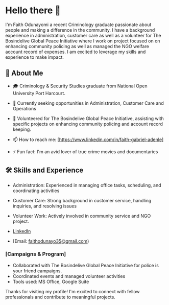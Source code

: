 # Hello there 👋

I'm Faith Odunayomi a recent Criminology graduate passionate about people and making a difference in the community. I have a background experience in administration, customer care as well as a volunteer for The Bosindelive Global Peace Initiative where I work on project focused on on enhancing community policing as well as managed the NGO welfare account record of expenses. I am excited to leverage my skills and experience to make impact. 

## 🚀 About Me

- 🎓 Criminology & Security Studies graduate from National Open University Port Harcourt.

- 🔭 Currently seeking opportunities in Administration, Customer Care and Operations
  
- 🤝 Volunteered for The Bosindelive Global Peace Initiative, assisting with specific projects on enhancing community policing and account record keeping.
  
- 📫 How to reach me: [https://www.linkedin.com/in/faith-gabriel-adenle]

- ⚡ Fun fact: I'm an avid lover of true crime movies and documentaries

## 🛠️ Skills and Experience

- Administration: Experienced in managing office tasks, scheduling, and coordinating activities
- Customer Care: Strong background in customer service, handling inquiries, and resolving issues
  
- Volunteer Work: Actively involved in community service and NGO project.

- [LinkedIn](https://www.linkedin.com/in/faith-gabriel-adenle)
- [Email: faithodunayo35@gmail.com)

### [Campaigns & Program]
- Collaborated with The Bosindelive Global Peace Initiative for police is your friend campaigns.
- Coordinated events and managed volunteer activities
- Tools used: MS Office, Google Suite


Thanks for visiting my profile! I'm excited to connect with fellow professionals and contribute to meaningful projects.
